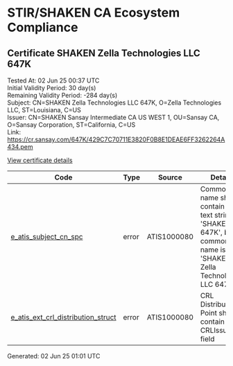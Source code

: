 # STIR/SHAKEN CA Ecosystem Compliance

## Certificate SHAKEN Zella Technologies LLC 647K

Tested At: 02 Jun 25 00:37 UTC\
Initial Validity Period: 30 day(s)\
Remaining Validity Period: -284 day(s)\
Subject: CN=SHAKEN Zella Technologies LLC 647K, O=Zella Technologies LLC, ST=Louisiana, C=US\
Issuer: CN=SHAKEN Sansay Intermediate CA US WEST 1, OU=Sansay CA, O=Sansay Corporation, ST=California, C=US\
Link: https://cr.sansay.com/647K/429C7C70711E3820F0B8E1DEAE6FF3262264A434.pem

[View certificate details](https://x509.io/?cert=MIIC1DCCAnmgAwIBAgIUQpx8cHEeOCDwuOHerm%2FzJiJkpDQwCgYIKoZIzj0EAwIwgYUxCzAJBgNVBAYTAlVTMRMwEQYDVQQIDApDYWxpZm9ybmlhMRswGQYDVQQKDBJTYW5zYXkgQ29ycG9yYXRpb24xEjAQBgNVBAsMCVNhbnNheSBDQTEwMC4GA1UEAwwnU0hBS0VOIFNhbnNheSBJbnRlcm1lZGlhdGUgQ0EgVVMgV0VTVCAxMB4XDTI0MDcyMjEyMjUzMFoXDTI0MDgyMTEyMjUzMFowbzELMAkGA1UEBhMCVVMxEjAQBgNVBAgMCUxvdWlzaWFuYTEfMB0GA1UECgwWWmVsbGEgVGVjaG5vbG9naWVzIExMQzErMCkGA1UEAwwiU0hBS0VOIFplbGxhIFRlY2hub2xvZ2llcyBMTEMgNjQ3SzBZMBMGByqGSM49AgEGCCqGSM49AwEHA0IABNKv%2BnoR6SrlTcbizTTzLJgsSSCTA30P4I1adJuKhfIcfUDz5XyOWDdyzsZeH%2Bd3DjzUYdOHCRXEMLsN2pCguW%2BjgdswgdgwFgYIKwYBBQUHARoECjAIoAYWBDY0N0swFwYDVR0gBBAwDjAMBgpghkgBhv8JAQEEMB0GA1UdDgQWBBQt%2FbLXRVkyBW7NNhUfsX%2F%2FlxiGBjAfBgNVHSMEGDAWgBSs05P1Q0PMCr5FWBcTfZJ83MMBRjBHBgNVHR8EQDA%2BMDygOqA4hjZodHRwczovL2F1dGhlbnRpY2F0ZS1hcGkuaWNvbmVjdGl2LmNvbS9kb3dubG9hZC92MS9jcmwwDAYDVR0TAQH%2FBAIwADAOBgNVHQ8BAf8EBAMCB4AwCgYIKoZIzj0EAwIDSQAwRgIhAIf1GAXtGp8EIXHd3SO1xLVHm8yYxCEjrN4f9NjJTVY5AiEAgoRLzGKRaXBDBvccm7wH8hJ1QKnuNXQkQ0yxr45X0XE%3D)

| Code | Type | Source | Details |
|------|------|--------|---------|
| [e_atis_subject_cn_spc](../../ISSUES/e_atis_subject_cn_spc/README.md) | error | ATIS1000080 | Common name shall contain the text string 'SHAKEN 647K', but common name is 'SHAKEN Zella Technologies LLC 647K' |
| [e_atis_ext_crl_distribution_struct](../../ISSUES/e_atis_ext_crl_distribution_struct/README.md) | error | ATIS1000080 | CRL Distribution Point shall contain a CRLIssuer field |


Generated: 02 Jun 25 01:01 UTC